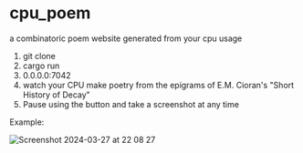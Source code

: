 # cpu_poem
a combinatoric poem website generated from your cpu usage

1. git clone
2. cargo run
3. 0.0.0.0:7042
4. watch your CPU make poetry from the epigrams of E.M. Cioran's "Short History of Decay"
5. Pause using the button and take a screenshot at any time

Example:

![Screenshot 2024-03-27 at 22 08 27](https://github.com/deinon-daemon/cpu_poem/assets/144135195/2ae990b3-be8e-48df-b6b0-17b9dff76906)

